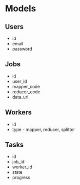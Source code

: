 
# Models

## Users

* id
* email
* password

## Jobs

* id
* user_id
* mapper_code
* reducer_code
* data_url

## Workers

* id
* type - mapper, reducer, splitter

## Tasks

* id
* job_id
* worker_id
* state
* progress

